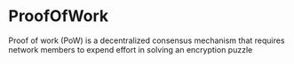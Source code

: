 # ProofOfWork
Proof of work (PoW) is a decentralized consensus mechanism that requires network members to expend effort in solving an encryption puzzle
